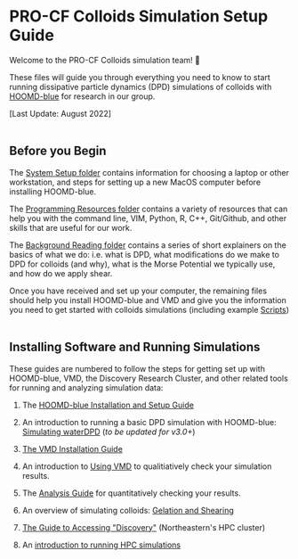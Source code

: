 # PRO-CF Colloids Simulation Setup Guide

Welcome to the PRO-CF Colloids simulation team! :tada:

These files will guide you through everything you need to know to start running dissipative particle dynamics (DPD) simulations of colloids with [HOOMD-blue] for research in our group.

[HOOMD-blue]: http://glotzerlab.engin.umich.edu/hoomd-blue/

[Last Update: August 2022]
<br>
<br>
## Before you Begin

The [System Setup folder](/System-Setup) contains information for choosing a laptop or other workstation, and steps for setting up a new MacOS computer before installing HOOMD-blue.

The [Programming Resources folder](/Programming-Resources) contains a variety of resources that can help you with the command line, VIM, Python, R, C++, Git/Github, and other skills that are useful for our work.

The [Background Reading folder](/Background-Reading) contains a series of short explainers on the basics of what we do: i.e. what is DPD, what modifications do we make to DPD for colloids (and why), what is the Morse Potential we typically use, and how do we apply shear. 

Once you have received and set up your computer, the remaining files should help you install HOOMD-blue and VMD and give you the information you need to get started with colloids simulations (including example [Scripts](/Scripts))
<br>
<br>
## Installing Software and Running Simulations

These guides are numbered to follow the steps for getting set up with HOOMD-blue, VMD, the Discovery Research Cluster, and other related tools for running and analyzing simulation data:

1. The [HOOMD-blue Installation and Setup Guide](/01-HOOMDblue-Install-Guide.md)

2. An introduction to running a basic DPD simulation with HOOMD-blue: [Simulating waterDPD](/02-Simulating-waterDPD.md) (*to be updated for v3.0+*)

3. [The VMD Installation Guide](/03-VMD-Install-Guide.md)

4. An introduction to [Using VMD](/04-Using-VMD.md) to qualitiatively check your simulation results.

5. The [Analysis Guide](/05-Analysis-Guide.md) for quantitatively checking your results. 

6. An overview of simulating colloids: [Gelation and Shearing](/06-Gelation-and-Shearing.md)

7. [The Guide to Accessing "Discovery"](/07-Accessing-Discovery.md) (Northeastern's HPC cluster)

8. An [introduction to running HPC simulations](/08-Slurm-and-Disco.md)
